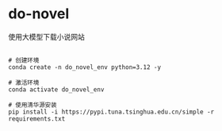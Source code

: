 # do-novel
使用大模型下载小说网站


```shell

# 创建环境
conda create -n do_novel_env python=3.12 -y

# 激活环境
conda activate do_novel_env

# 使用清华源安装
pip install -i https://pypi.tuna.tsinghua.edu.cn/simple -r requirements.txt

```